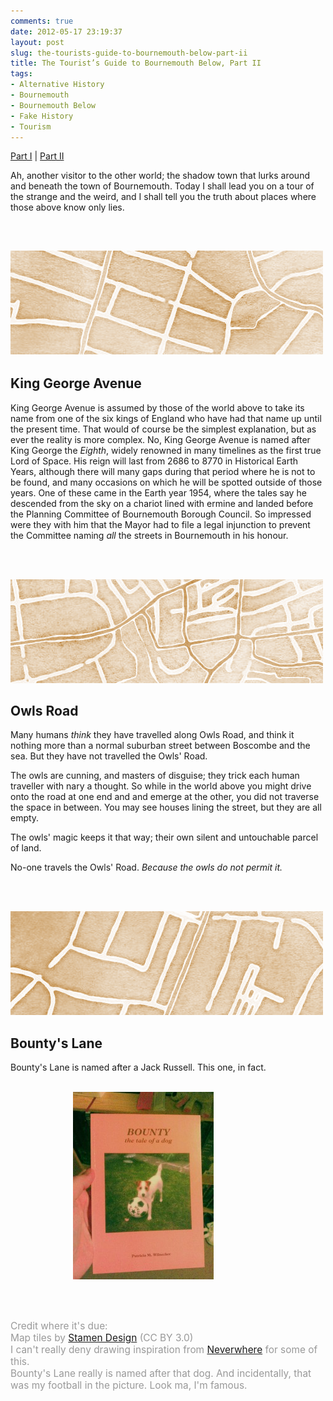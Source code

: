 ```yaml
---
comments: true
date: 2012-05-17 23:19:37
layout: post
slug: the-tourists-guide-to-bournemouth-below-part-ii
title: The Tourist’s Guide to Bournemouth Below, Part II
tags:
- Alternative History
- Bournemouth
- Bournemouth Below
- Fake History
- Tourism
---
```


<div class="storynav"><p><a href="../the-tourist-s-guide-to-bournemouth-below-part-i">Part I</a> | <a href="../the-tourist-s-guide-to-bournemouth-below-part-ii">Part II</a></p></div>

Ah, another visitor to the other world; the shadow town that lurks around and beneath the town of Bournemouth. Today I shall lead you on a tour of the strange and the weird, and I shall tell you the truth about places where those above know only lies.

&nbsp;

<h2><a href="/img/fiction/kinggeorgeave-map.png"><img class="aligncenter size-full wp-image-12065" title="King George Avenue" src="/img/fiction/kinggeorgeave-map.png" alt="King George Avenue" width="500" height="166" /></a></h2>
<h2>King George Avenue</h2>
King George Avenue is assumed by those of the world above to take its name from one of the six kings of England who have had that name up until the present time.  That would of course be the simplest explanation, but as ever the reality is more complex.
No, King George Avenue is named after King George the <em>Eighth</em>, widely renowned in many timelines as the first true Lord of Space.  His reign will last from 2686 to 8770 in Historical Earth Years, although there will many gaps during that period where he is not to be found, and many occasions on which he will be spotted outside of those years.
One of these came in the Earth year 1954, where the tales say he descended from the sky on a chariot lined with ermine and landed before the Planning Committee of Bournemouth Borough Council.  So impressed were they with him that the Mayor had to file a legal injunction to prevent the Committee naming <em>all</em> the streets in Bournemouth in his honour.

&nbsp;<br/><br/>

<a href="/img/fiction/owlsroad-map.png"><img src="/img/fiction/owlsroad-map.png" alt="Owls Road" title="Owls Road" width="500" height="166" class="aligncenter size-full wp-image-12078" /></a>
<h2>Owls Road</h2>

Many humans <em>think</em> they have travelled along Owls Road, and think it nothing more than a normal suburban street between Boscombe and the sea.  But they have not travelled the Owls' Road.

The owls are cunning, and masters of disguise; they trick each human traveller with nary a thought.  So while in the world above you might drive onto the road at one end and and emerge at the other, you did not traverse the space in between.  You may see houses lining the street, but they are all empty.

The owls' magic keeps it that way; their own silent and untouchable parcel of land.

No-one travels the Owls' Road.  <em>Because the owls do not permit it.</em>

&nbsp;<br/><br/>

<a href="/img/fiction/bountyslane-map.png"><img src="/img/fiction/bountyslane-map.png" alt="Bounty&#039;s Lane" title="Bounty&#039;s Lane" width="500" height="166" class="aligncenter size-full wp-image-12070" /></a>
<h2>Bounty's Lane</h2>

Bounty's Lane is named after a Jack Russell.  This one, in fact.<br/><br/>

<a href="/img/fiction/IMG_20120517_225218.jpg"><img src="/img/fiction/IMG_20120517_225218-225x300.jpg" alt="Bounty - the tale of a dog" title="Bounty - the tale of a dog" width="225" height="300" class="aligncenter size-medium wp-image-12071" style="position:relative;left:100px;"/></a>

<br/><br/>

<div style="color:#999; font-size:110%;">Credit where it's due:<br/>Map tiles by <a href="http://maps.stamen.com/">Stamen Design</a> (CC BY 3.0)<br/>I can't really deny drawing inspiration from <a href="http://www.neilgaiman.com/works/Books/Neverwhere/">Neverwhere</a> for some of this.<br/>Bounty's Lane really is named after that dog.  And incidentally, that was my football in the picture.  Look ma, I'm famous.</div>
